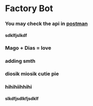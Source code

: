 # Factory Bot


### You may check the api in [postman](./docs/BotFactory.postman_collection.json)
#### sdklfjslkdf
### Mago + Dias = love
### adding smth
### diosik miosik cutie pie
### hihihiihhihi
#### slkdfjsdlkfjsdklf
